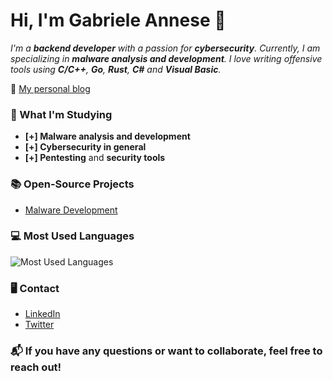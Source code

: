 # Hi, I'm Gabriele Annese 👋

*I'm a **backend developer** with a passion for **cybersecurity**. Currently, I am specializing in **malware analysis and development**. I love writing offensive tools using **C/C++**, **Go**, **Rust**, **C#** and **Visual Basic**.*

👹 [My personal blog](https://gabriele-annese.github.io/MalwareOpsBlog/About/about.html)

### 🧠 What I'm Studying
- **[+] Malware analysis and development**
- **[+] Cybersecurity in general**
- **[+] Pentesting** and **security tools**

### 📚 Open-Source Projects
- [Malware Development](https://github.com/gabriele-annese/Malware-Development)

### 💻 Most Used Languages
![Most Used Languages](https://github-readme-stats.vercel.app/api/top-langs/?username=gabriele-annese&layout=compact&theme=radical)

### 🖥️ Contact
- [LinkedIn](https://www.linkedin.com/in/gabriele-annese/)
- [Twitter](https://x.com/SystemError667)

### 📬 If you have any questions or want to collaborate, feel free to reach out!

